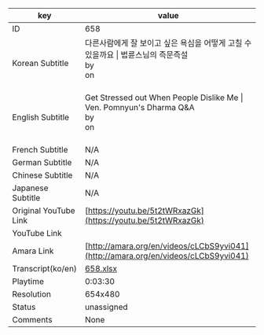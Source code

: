 |  key  |  value  |
|-------|---------|
| ID            | 658 |
| Korean Subtitle | 다른사람에게 잘 보이고 싶은 욕심을 어떻게 고칠 수 있을까요 \| 법륜스님의 즉문즉설<br>by <br>on <br><br>|
| English Subtitle | Get Stressed out When People Dislike Me \| Ven. Pomnyun's Dharma Q&A<br>by <br>on <br><br>|
| French Subtitle | N/A |
| German Subtitle | N/A |
| Chinese Subtitle | N/A |
| Japanese Subtitle | N/A |
| Original YouTube Link  | [https://youtu.be/5t2tWRxazGk](https://youtu.be/5t2tWRxazGk) |
| YouTube Link  |  |
| Amara Link    | [http://amara.org/en/videos/cLCbS9yvi041](http://amara.org/en/videos/cLCbS9yvi041) |
| Transcript(ko/en) | [658.xlsx](https://github.com/jungtosociety/dharma-qna/raw/master/sub/658/658.xlsx) |
| Playtime | 0:03:30 |
| Resolution | 654x480|
| Status | unassigned |
| Comments | None |
